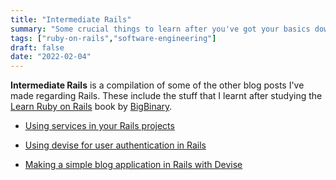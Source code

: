 ```yaml
---
title: "Intermediate Rails"
summary: "Some crucial things to learn after you've got your basics down"
tags: ["ruby-on-rails","software-engineering"]
draft: false
date: "2022-02-04"
---
```


__Intermediate Rails__ is a compilation of some of the other blog posts I've made regarding Rails. These include the stuff that I learnt after studying the [Learn Ruby on Rails](https://www.bigbinary.com/learn-rubyonrails-book) book by [BigBinary](https://bigbinary.com).

- [Using services in your Rails projects](/blog/rails-services)

- [Using devise for user authentication in Rails](/blog/devise)

- [Making a simple blog application in Rails with Devise](/blog/devise-blog)